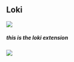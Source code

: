 ## Loki

![](https://i.imgur.com/BzBsuSU.png)

##### this is the loki extension 
![](https://i.imgur.com/VxwaAd1.png%5B/img%5D)

